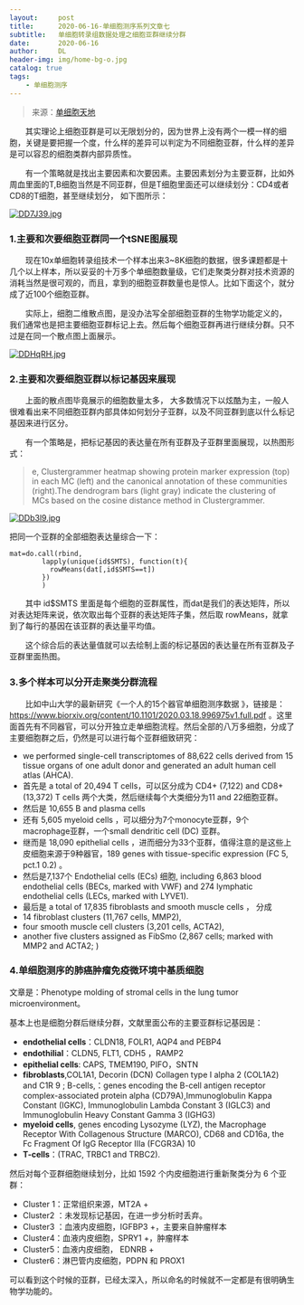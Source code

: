 ```yaml
---
layout:     post
title:      2020-06-16-单细胞测序系列文章七
subtitle:   单细胞转录组数据处理之细胞亚群继续分群
date:       2020-06-16
author:     DL
header-img: img/home-bg-o.jpg
catalog: true
tags:
    - 单细胞测序
---
```


> 来源：[单细胞天地](https://mp.weixin.qq.com/s/4ufiHWDg1x0CPN82tE5_jQ)

&emsp;&emsp;其实理论上细胞亚群是可以无限划分的，因为世界上没有两个一模一样的细胞，关键是要把握一个度，什么样的差异可以判定为不同细胞亚群，什么样的差异是可以容忍的细胞类群内部异质性。

&emsp;&emsp;有一个策略就是找出主要因素和次要因素。主要因素划分为主要亚群，比如外周血里面的T,B细胞当然是不同亚群，但是T细胞里面还可以继续划分：CD4或者CD8的T细胞，甚至继续划分， 如下图所示：

[![DD7J39.jpg](https://s3.ax1x.com/2020/11/27/DD7J39.jpg)](https://imgchr.com/i/DD7J39)

### 1.主要和次要细胞亚群同一个tSNE图展现

&emsp;&emsp;现在10x单细胞转录组技术一个样本出来3~8K细胞的数据，很多课题都是十几个以上样本，所以妥妥的十万多个单细胞数量级，它们走聚类分群对技术资源的消耗当然是很可观的，而且，拿到的细胞亚群数量也是惊人。比如下面这个，就分成了近100个细胞亚群。

&emsp;&emsp;实际上，细胞二维散点图，是没办法写全部细胞亚群的生物学功能定义的， 我们通常也是把主要细胞亚群标记上去。然后每个细胞亚群再进行继续分群。只不过是在同一个散点图上面展示。

[![DDHqRH.jpg](https://s3.ax1x.com/2020/11/27/DDHqRH.jpg)](https://imgchr.com/i/DDHqRH)

### 2.主要和次要细胞亚群以标记基因来展现

&emsp;&emsp;上面的散点图毕竟展示的细胞数量太多， 大多数情况下以炫酷为主，一般人很难看出来不同细胞亚群内部具体如何划分子亚群，以及不同亚群到底以什么标记基因来进行区分。

&emsp;&emsp;有一个策略是，把标记基因的表达量在所有亚群及子亚群里面展现，以热图形式：

> e, Clustergrammer heatmap showing protein marker expression (top) in each MC (left) and the canonical annotation of these communities (right).The dendrogram bars (light gray) indicate the clustering of MCs based on the cosine distance method in Clustergrammer.

[![DDb3l9.jpg](https://s3.ax1x.com/2020/11/27/DDb3l9.jpg)](https://imgchr.com/i/DDb3l9)

把同一个亚群的全部细胞表达量综合一下：

```
mat=do.call(rbind,
        lapply(unique(id$SMTS), function(t){
          rowMeans(dat[,id$SMTS==t])
        })
        )
```

&emsp;&emsp;其中 id$SMTS 里面是每个细胞的亚群属性，而dat是我们的表达矩阵，所以对表达矩阵来说，依次取出每个亚群的表达矩阵子集，然后取 rowMeans，就拿到了每行的基因在该亚群的表达量平均值。

&emsp;&emsp;这个综合后的表达量值就可以去绘制上面的标记基因的表达量在所有亚群及子亚群里面热图。

### 3.多个样本可以分开走聚类分群流程

&emsp;&emsp;比如中山大学的最新研究《一个人的15个器官单细胞测序数据 》，链接是：https://www.biorxiv.org/content/10.1101/2020.03.18.996975v1.full.pdf 。这里面首先有不同器官，可以分开独立走单细胞流程。然后全部的八万多细胞，分成了主要细胞群之后，仍然是可以进行每个亚群细致研究：

- we performed single-cell transcriptomes of 88,622 cells derived from 15 tissue organs of one adult donor and generated an adult human cell atlas (AHCA).
- 首先是  a total of 20,494 T cells，可以区分成为 CD4+ (7,122) and CD8+ (13,372) T cells 两个大类，然后继续每个大类细分为11 and 22细胞亚群。
- 然后是 10,655 B and plasma cells
- 还有 5,605 myeloid cells ，可以细分为7个monocyte亚群，9个macrophage亚群，一个small dendritic cell (DC) 亚群。
- 继而是 18,090 epithelial cells ，进而细分为33个亚群，值得注意的是这些上皮细胞来源于9种器官，189 genes with tissue-specific expression (FC 5, pct.1 0.2) 。
- 然后是7,137个 Endothelial cells (ECs) 细胞, including 6,863 blood endothelial cells (BECs, marked with VWF) and 274 lymphatic endothelial cells (LECs, marked with LYVE1).
- 最后是  a total of 17,835 fibroblasts and smooth muscle cells ， 分成
- 14 fibroblast clusters (11,767 cells, MMP2),
- four smooth muscle cell clusters (3,201 cells, ACTA2),
- another five clusters assigned as FibSmo (2,867 cells; marked with MMP2 and ACTA2; )

### 4.单细胞测序的肺癌肿瘤免疫微环境中基质细胞

文章是：Phenotype molding of stromal cells in the lung tumor microenvironment。

基本上也是细胞分群后继续分群，文献里面公布的主要亚群标记基因是：

- **endothelial cells**：CLDN18, FOLR1, AQP4 and PEBP4
- **endothilial**：CLDN5, FLT1, CDH5 ，RAMP2
- **epithelial cells**: CAPS, TMEM190, PIFO，SNTN
- **fibroblasts**,COL1A1, Decorin (DCN) Collagen type I alpha 2 (COL1A2) and C1R 9 ; B-cells,：genes encoding the B-cell antigen receptor complex-associated protein alpha (CD79A),Immunoglobulin Kappa Constant (IGKC), Immunoglobulin Lambda Constant 3 (IGLC3) and Immunoglobulin Heavy Constant Gamma 3 (IGHG3)
- **myeloid cells**, genes encoding Lysozyme (LYZ), the Macrophage Receptor With Collagenous Structure (MARCO), CD68 and CD16a, the Fc Fragment Of IgG Receptor IIIa (FCGR3A) 10
- **T-cells**：(TRAC, TRBC1 and TRBC2).

然后对每个亚群细胞继续划分，比如 1592 个内皮细胞进行重新聚类分为 6 个亚群：

- Cluster 1：正常组织来源，MT2A +
- Cluster2 ：未发现标记基因，在进一步分析时丢弃。
- Cluster3 ：血液内皮细胞，IGFBP3 +，主要来自肿瘤样本
- Cluster4：血液内皮细胞，SPRY1 +，肿瘤样本
- Cluster5：血液内皮细胞， EDNRB +
- Cluster6：淋巴管内皮细胞，PDPN 和 PROX1

可以看到这个时候的亚群，已经太深入，所以命名的时候就不一定都是有很明确生物学功能的。

